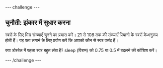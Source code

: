 \--- challenge \---

## चुनौती: झंकार में सुधार करना

स्वरों के लिए भिन्न संख्याएँ चुनने का प्रयास करें। 21 से 108 तक की संख्याएँ पियानो के स्वरों केअनुरूप होती हैं। यह पता लगाने के लिए प्रयोग करें कि आपको कौन से स्वर पसंद हैं।

क्या डोरबेल में पहला स्वर बहुत लंबा है? sleep (विराम) को 0.75 या 0.5 में बदलने की कोशिश करें।

\--- /challenge \---